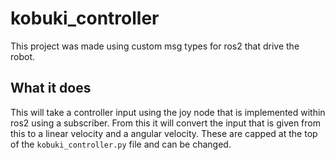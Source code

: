 # kobuki_controller

This project was made using custom msg types for ros2 that drive the robot.

## What it does
This will take a controller input using the joy node that is implemented within ros2 using a subscriber. From this it will convert the input that is given from this to a linear velocity and a angular velocity. These are capped at the top of the `kobuki_controller.py` file and can be changed.
